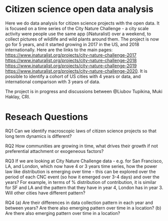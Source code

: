 # Citizen science open data analysis
Here we do data analysis for citizen science projects with the open data. It is focused on a time series of the City Nature Challenge - a city scale activity were people use the same app (iNaturalist) over a weekend, to collect pictures of wildlife and wild plants around them. The project is now go for 5 years, and it started growing in 2017 in the US, and 2018 internationally. Here are the links to the main pages: https://www.inaturalist.org/projects/city-nature-challenge-2017 https://www.inaturalist.org/projects/city-nature-challenge-2018 https://www.inaturalist.org/projects/city-nature-challenge-2019 https://www.inaturalist.org/projects/city-nature-challenge-2020. It is possible to identify a cohort of US cities with 4 years or data, and international comparison with 3 years of data. 

The project is in progress and discussions between @Liubov Tupikina, Muki Haklay, CRI.

# Reseach Questions

RQ1 Can we identify macroscopic laws of citizen science projects so that long term dynamics is different? 

RQ2 How communities are growing in time, what drives their growth if not preferential attachment or exogeneous factors? 

RQ3 If we are looking at City Nature Challenge data - e.g. for San Francisco, LA, and London, which now have 4 or 3 years time series, how the power law like distribution is emerging over time - this can be explored over the period of each CNC event (so how it emerged over 3-4 days) and over the years? 
For example, in terms of % distribution of contribution, it is similar for SF and LA and the pattern that they have in year 4, London has in year 3. Will other cities have different pattern? 

RQ4 (a) Are their differences in data collection pattern in each year and between years? Are there also emerging pattern over time in a location? 
(b) Are there also emerging pattern over time in a location? 
